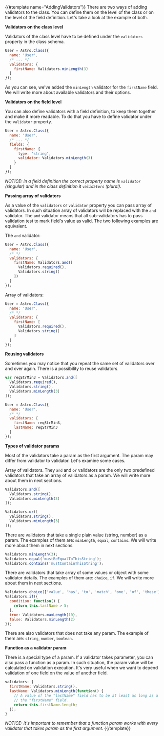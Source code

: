 {{#template name="AddingValidators"}}
There are two ways of adding validators to the class. You can define them on the level of the class or on the level of the field definition. Let's take a look at the example of both.

**Validators on the class level**

Validators of the class level have to be defined under the `validators` property in the class schema.

```js
User = Astro.Class({
  name: 'User',
  /* ... */
  validators: {
    firstName: Validators.minLength(3)
  }
});
```

As you can see, we've added the `minLength` validator for the `firstName` field. We will write more about available validators and their options.

**Validators on the field level**

You can also define validators with a field definition, to keep them together and make it more readable. To do that you have to define validator under the `validator` property.

```js
User = Astro.Class({
  name: 'User',
  /* ... */
  fields: {
    firstName: {
      type: 'string',
      validator: Validators.minLength(3)
    }
  }
});
```

*NOTICE: In a field definition the correct property name is `validator` (singular) and in the class definition it `validators` (plural).*

**Passing array of validators**

As a value of the `validators` or `validator` property you can pass array of validators. In such situation array of validators will be replaced with the `and` validator. The `and` validator means that all sub-validators has to pass validation test to mark field's value as valid. The two following examples are equivalent.

The `and` validator:

```js
User = Astro.Class({
  name: 'User',
  /* */
  validators: {
    firstName: Validators.and([
      Validators.required(),
      Validators.string()
    ])
  }
});
```

Array of validators:

```js
User = Astro.Class({
  name: 'User',
  /* */
  validators: {
    firstName: [
      Validators.required(),
      Validators.string()
    ]
  }
});
```

**Reusing validators**

Sometimes you may notice that you repeat the same set of validators over and over again. There is a possibility to reuse validators.

```js
var reqStrMin3 = Validators.and([
  Validators.required(),
  Validators.string(),
  Validators.minLength(3)
]);

User = Astro.Class({
  name: 'User',
  /* */
  validators: {
    firstName: reqStrMin3,
    lastName: reqStrMin3
  }
});
```

**Types of validator params**

Most of the validators take a param as the first argument. The param may differ from validator to validator. Let's examine some cases.

Array of validators. They `and` and `or` validators are the only two predefined validators that take an array of validators as a param. We will write more about them in next sections.

```js
Validators.and([
  Validators.string(),
  Validators.minLength(3)
]);

Validators.or([
  Validators.string(),
  Validators.minLength(3)
]);
```

There are validators that take a single plain value (string, number) as a param. The examples of them are: `minLength`, `equal`, `contains`. We will write more about them in next sections.

```js
Validators.minLength(3);
Validators.equal('mustBeEqualToThisString');
Validators.contains('mustContainThisString');
```

There are validators that take array of some values or object with some validator details. The examples of them are: `choice`, `if`. We will write more about them in next sections.

```js
Validators.choice(['value', 'has', 'to', 'match', 'one', 'of', 'these']);
Validators.if({
  condition: function() {
    return this.lastName > 5;
  },
  true: Validators.maxLength(10),
  false: Validators.minLength(2)
});
```

There are also validators that does not take any param. The example of them are: `string`, `number`, `boolean`.

**Function as a validator param**

There is a special type of a param. If a validator takes parameter, you can also pass a function as a param. In such situation, the param value will be calculated on validation execution. It's very useful when we want to depend validation of one field on the value of another field.

```js
validators: {
  firstName: Validators.string(),
  lastName: Validators.minLength(function() {
    // A value of the "lastName" field has to be at least as long as a value of
    // the "firstName" field.
    return this.firstName.length;
  });
}
```

*NOTICE: It's important to remember that a function param works with every validator that takes param as the first argument.*
{{/template}}
